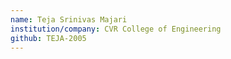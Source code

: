 ```yaml
---
name: Teja Srinivas Majari
institution/company: CVR College of Engineering
github: TEJA-2005
---
```

